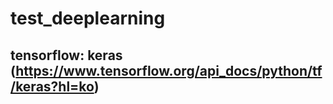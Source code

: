 # test_deeplearning

## tensorflow: keras (https://www.tensorflow.org/api_docs/python/tf/keras?hl=ko)
